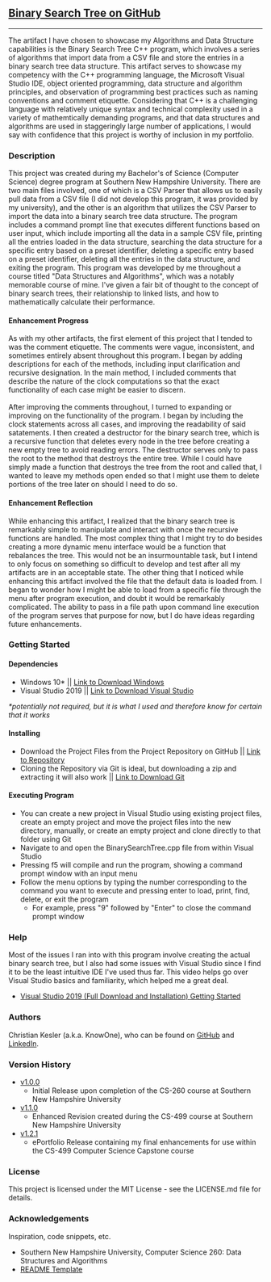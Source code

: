 <html>
<h2><a target='blank' href="https://github.com/christian-kesler/binary-search-tree-cplusplus">Binary Search Tree on GitHub</a></h2>
<hr>
<p>
The artifact I have chosen to showcase my Algorithms and Data Structure capabilities is the Binary Search Tree C++ program, which involves a series of algorithms that import data from a CSV file and store the entries in a binary search tree data structure.  This artifact serves to showcase my competency with the C++ programming language, the Microsoft Visual Studio IDE, object oriented programming, data structure and algorithm principles, and observation of programming best practices such as naming conventions and comment etiquette.  Considering that C++ is a challenging language with relatively unique syntax and technical complexity used in a variety of mathemtically demanding programs, and that data structures and algorithms are used in staggeringly large number of applications, I would say with confidence that this project is worthy of inclusion in my portfolio.  
</p>

<h3>Description</h3>
<p>
This project was created during my Bachelor's of Science (Computer Science) degree program at Southern New Hampshire University.  There are two main files involved, one of which is a CSV Parser that allows us to easily pull data from a CSV file (I did not develop this program, it was provided by my university), and the other is an algorithm that utilizes the CSV Parser to import the data into a binary search tree data structure.  The program includes a command prompt line that executes different functions based on user input, which include importing all the data in a sample CSV file, printing all the entries loaded in the data structure, searching the data structure for a specific entry based on a preset identifier, deleting a specific entry based on a preset identifier, deleting all the entries in the data structure, and exiting the program.  This program was developed by me throughout a course titled "Data Structures and Algorithms", which was a notably memorable course of mine.  I've given a fair bit of thought to the concept of binary search trees, their relationship to linked lists, and how to mathematically calculate their performance.            
</p>

<h4>Enhancement Progress</h4>
<p>
As with my other artifacts, the first element of this project that I tended to was the comment etiquette.  The comments were vague, inconsistent, and sometimes entirely absent throughout this program.  I began by adding descriptions for each of the methods, including input clarification and recursive designation.  In the main method, I included comments that describe the nature of the clock computations so that the exact functionality of each case might be easier to discern.  
<br><br>
After improving the comments throughout, I turned to expanding or improving on the functionality of the program.  I began by including the clock statements across all cases, and improving the readability of said satatements.  I then created a destructor for the binary search tree, which is a recursive function that deletes every node in the tree before creating a new empty tree to avoid reading errors.  The destructor serves only to pass the root to the method that destroys the entire tree.  While I could have simply made a function that destroys the tree from the root and called that, I wanted to leave my methods open ended so that I might use them to delete portions of the tree later on should I need to do so.  
</p>

<h4>Enhancement Reflection</h4>
<p>
While enhancing this artifact, I realized that the binary search tree is remarkably simple to manipulate and interact with once the recursive functions are handled.  The most complex thing that I might try to do besides creating a more dynamic menu interface would be a function that rebalances the tree.  This would not be an insurmountable task, but I intend to only focus on something so difficult to develop and test after all my artifacts are in an acceptable state.  The other thing that I noticed while enhancing this artifact involved the file that the default data is loaded from.  I began to wonder how I might be able to load from a specific file through the menu after program execution, and doubt it would be remarkably complicated.  The ability to pass in a file path upon command line execution of the program serves that purpose for now, but I do have ideas regarding future enhancements.  
</p>

<h3>Getting Started</h3>
<h4>Dependencies</h4>
<ul>
<li>
Windows 10* || <a target='blank' href='https://www.microsoft.com/en-us/software-download/windows10'>Link to Download Windows</a>
</li>
<li>
Visual Studio 2019 || <a target='blank' href='https://visualstudio.microsoft.com/downloads/'>Link to Download Visual Studio</a>
</li>
</ul>
<p><i>*potentially not required, but it is what I used and therefore know for certain that it works</i></p>

<h4>Installing</h4>
<ul>
<li>
Download the Project Files from the Project Repository on GitHub || <a target='blank' href='https://github.com/christian-kesler/binary-search-tree-cplusplus'>Link to Repository</a>
</li>
<li>
Cloning the Repository via Git is ideal, but downloading a zip and extracting it will also work || <a target='blank' href='https://git-scm.com/downloads'>Link to Download Git</a>
</li>
</ul>

<h4>Executing Program</h4>
<ul>
<li>You can create a new project in Visual Studio using existing project files, create an empty project and move the project files into the new directory, manually, or create an empty project and clone directly to that folder using Git</li>
<li>Navigate to and open the BinarySearchTree.cpp file from within Visual Studio</li>
<li>Pressing f5 will compile and run the program, showing a command prompt window with an input menu</li>
<li>Follow the menu options by typing the number corresponding to the command you want to execute and pressing enter to load, print, find, delete, or exit the program
<ul>
<li>For example, press "9" followed by "Enter" to close the command prompt window</li>
</ul>
</li>
</ul>

<h3>Help</h3>
<p>
Most of the issues I ran into with this program involve creating the actual binary search tree, but I also had some issues with Visual Studio since I find it to be the least intuitive IDE I've used thus far.  This video helps go over Visual Studio basics and familiarity, which helped me a great deal.  
<ul>
<li>
<a target='blank' href='https://www.youtube.com/watch?v=u2mExOej_DE&ab_channel=Hacked'>Visual Studio 2019 (Full Download and Installation) Getting Started</a>
</li>
</ul>
</p>

<h3>Authors</h3>
<p>
Christian Kesler (a.k.a. KnowOne), who can be found on <a target='blank' href='https://github.com/christian-kesler'>GitHub</a> and <a target='blank' href='https://www.linkedin.com/in/christian-kesler/'>LinkedIn</a>.  
</p>

<h3>Version History</h3>
<ul>
<li>
<a target='blank' href='https://github.com/christian-kesler/binary-search-tree-cplusplus/releases/tag/v1.0.0'>v1.0.0</a>
<ul>
<li>
Initial Release upon completion of the CS-260 course at Southern New Hampshire University
</li>
</ul>
</li>
<li>
<a target='blank' href='https://github.com/christian-kesler/binary-search-tree-cplusplus/releases/tag/v1.1.0'>v1.1.0</a>
<ul>
<li>
Enhanced Revision created during the CS-499 course at Southern New Hampshire University
</li>
</ul>
</li>
<li>
<a target='blank' href='https://github.com/christian-kesler/binary-search-tree-cplusplus/releases/tag/v1.2.1'>v1.2.1</a>
<ul>
<li>
ePortfolio Release containing my final enhancements for use within the CS-499 Computer Science Capstone course
</li>
</ul>
</li>
</ul>

<h3>License</h3>
<p>
This project is licensed under the MIT License - see the LICENSE.md file for details.  
</p>

<h3>Acknowledgements</h3>
Inspiration, code snippets, etc.
<ul>
<li>
Southern New Hampshire University, Computer Science 260:  Data Structures and Algorithms
</li>
<li>
<a target='blank' href='https://gist.github.com/DomPizzie/7a5ff55ffa9081f2de27c315f5018afc'>README Template</a>
</li>
</ul>
</html>
